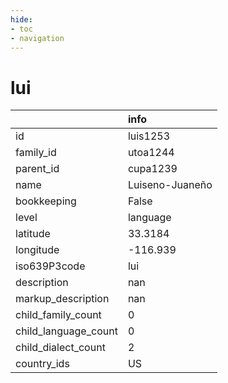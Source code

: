 ```yaml
---
hide:
- toc
- navigation
---
```

# lui
|                      | info            |
|:---------------------|:----------------|
| id                   | luis1253        |
| family_id            | utoa1244        |
| parent_id            | cupa1239        |
| name                 | Luiseno-Juaneño |
| bookkeeping          | False           |
| level                | language        |
| latitude             | 33.3184         |
| longitude            | -116.939        |
| iso639P3code         | lui             |
| description          | nan             |
| markup_description   | nan             |
| child_family_count   | 0               |
| child_language_count | 0               |
| child_dialect_count  | 2               |
| country_ids          | US              |
